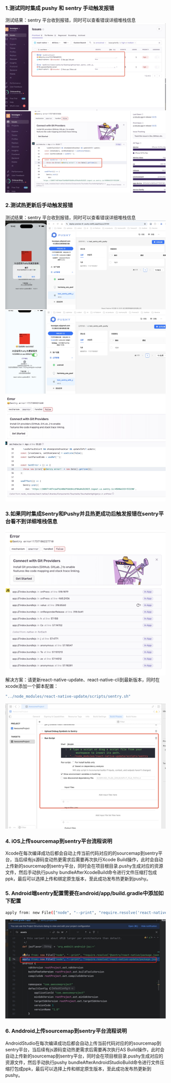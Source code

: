 ### 1.测试同时集成 pushy 和 sentry 手动触发报错

测试结果：sentry 平台收到报错，同时可以查看错误详细堆栈信息
![sentry报错](./imgs/1.jpg)
![sentry报错](./imgs/2.jpg)

### 2.测试热更新后手动触发报错

测试结果：sentry 平台收到报错，同时可以查看错误详细堆栈信息
![sentry报错](./imgs/3.jpg)
![sentry报错](./imgs/4.jpg)
![sentry报错](./imgs/5.jpg)

### 3.如果同时集成Sentry和Pushy并且热更成功后触发报错在sentry平台看不到详细堆栈信息
![sentry报错](./imgs/6.jpg)
解决方案：请更新react-native-update、react-native-cli到最新版本，同时在xcode添加一个脚本配置：
```sh
"../node_modules/react-native-update/scripts/sentry.sh"
```
![sentry报错](./imgs/7.jpg)

### 4. iOS上传sourcemap到sentry平台流程说明
Xcode在每次编译成功后都会自动上传当前代码对应的的sourcemap到sentry平台，当后续有js源码变动热更需求后需要再次执行Xcode Build操作，此时会自动上传新的sourcemap到sentry平台，同时会在项目根目录.pushy生成对应的资源文件，然后手动执行pushy bundleAfterXcodeBuild命令进行文件压缩打包成ppk，最后可以选择上传和绑定原生版本，至此成功发布热更新到pushy。

### 5. Android端sentry配置需要在android/app/build.gradle中添加如下配置
```sh
apply from: new File(["node", "--print", "require.resolve('react-native-update/package.json')"].execute().text.trim(), "../scripts/sentry.gradle")
```
![sentry报错](./imgs/8.jpg)

### 6. Anddroid上传sourcemap到sentry平台流程说明
AndroidStudio在每次编译成功后都会自动上传当前代码对应的的sourcemap到sentry平台，当后续有js源码变动热更需求后需要再次执行AS Build操作，此时会自动上传新的sourcemap到sentry平台，同时会在项目根目录.pushy生成对应的资源文件，然后手动执行pushy bundleAfterAndroidStudioBuild命令进行文件压缩打包成ppk，最后可以选择上传和绑定原生版本，至此成功发布热更新到pushy。